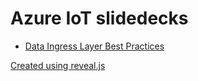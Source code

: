 # Azure IoT slidedecks

* [Data Ingress Layer Best Practices](https://christianeder.github.io/azure-iot-slides/ingress-best-practices)

[Created using reveal.js](https://revealjs.com)